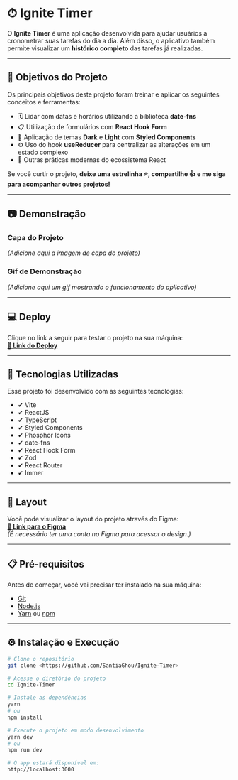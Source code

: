 # ⏱ Ignite Timer

O **Ignite Timer** é uma aplicação desenvolvida para ajudar usuários a cronometrar suas tarefas do dia a dia. Além disso, o aplicativo também permite visualizar um **histórico completo** das tarefas já realizadas.

---

## 🎯 Objetivos do Projeto

Os principais objetivos deste projeto foram treinar e aplicar os seguintes conceitos e ferramentas:

- 🗓 Lidar com datas e horários utilizando a biblioteca **date-fns**
- 📋 Utilização de formulários com **React Hook Form**
- 🎨 Aplicação de temas **Dark** e **Light** com **Styled Components**
- ⚙ Uso do hook **useReducer** para centralizar as alterações em um estado complexo
- 🔧 Outras práticas modernas do ecossistema React

Se você curtir o projeto, **deixe uma estrelinha ⭐, compartilhe 👍 e me siga para acompanhar outros projetos!**

---

## 📷 Demonstração

### Capa do Projeto
*(Adicione aqui a imagem de capa do projeto)*

### Gif de Demonstração
*(Adicione aqui um gif mostrando o funcionamento do aplicativo)*

---

## 💻 Deploy

Clique no link a seguir para testar o projeto na sua máquina:  
**[🔗 Link do Deploy](#)**

---

## 🚀 Tecnologias Utilizadas

Esse projeto foi desenvolvido com as seguintes tecnologias:

- ✔ Vite
- ✔ ReactJS
- ✔ TypeScript
- ✔ Styled Components
- ✔ Phosphor Icons
- ✔ date-fns
- ✔ React Hook Form
- ✔ Zod
- ✔ React Router
- ✔ Immer

---

## 🎨 Layout

Você pode visualizar o layout do projeto através do Figma:  
**[🔗 Link para o Figma](#)**  
*(É necessário ter uma conta no Figma para acessar o design.)*

---

## 📋 Pré-requisitos

Antes de começar, você vai precisar ter instalado na sua máquina:

- [Git](https://git-scm.com/)
- [Node.js](https://nodejs.org/)
- [Yarn](https://yarnpkg.com/) ou [npm](https://www.npmjs.com/)

---

## ⚙️ Instalação e Execução

```bash
# Clone o repositório
git clone <https://github.com/SantiaGhou/Ignite-Timer>

# Acesse o diretório do projeto
cd Ignite-Timer

# Instale as dependências
yarn
# ou
npm install

# Execute o projeto em modo desenvolvimento
yarn dev
# ou
npm run dev

# O app estará disponível em:
http://localhost:3000

